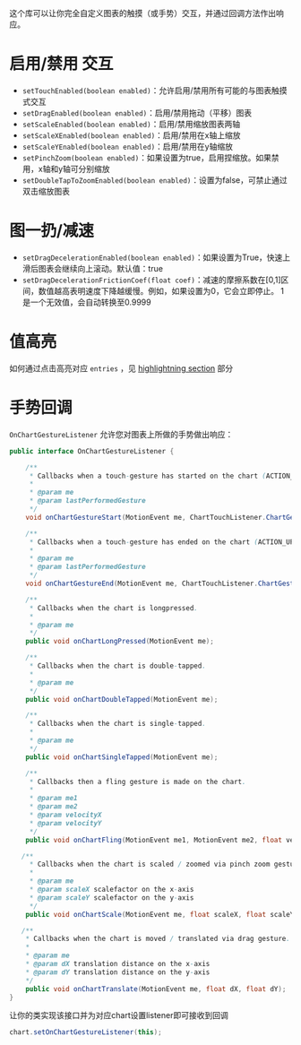 这个库可以让你完全自定义图表的触摸（或手势）交互，并通过回调方法作出响应。

# 启用/禁用 交互
* `setTouchEnabled(boolean enabled)`：允许启用/禁用所有可能的与图表触摸式交互
* `setDragEnabled(boolean enabled)`：启用/禁用拖动（平移）图表
* `setScaleEnabled(boolean enabled)`：启用/禁用缩放图表两轴
* `setScaleXEnabled(boolean enabled)`：启用/禁用在x轴上缩放
* `setScaleYEnabled(boolean enabled)`：启用/禁用在y轴缩放
* `setPinchZoom(boolean enabled)`：如果设置为true，启用捏缩放。如果禁用，x轴和y轴可分别缩放
* `setDoubleTapToZoomEnabled(boolean enabled)`：设置为false，可禁止通过双击缩放图表

# 图一扔/减速
* `setDragDecelerationEnabled(boolean enabled)`：如果设置为True，快速上滑后图表会继续向上滚动。默认值：true
* `setDragDecelerationFrictionCoef(float coef)`：减速的摩擦系数在[0,1]区间，数值越高表明速度下降越缓慢。例如，如果设置为0，它会立即停止。 1是一个无效值，会自动转换至0.9999

# 值高亮
如何通过点击高亮对应 `entries` ，见 [highlightning section](https://github.com/PhilJay/MPAndroidChart/wiki/Highlighting) 部分

# 手势回调

`OnChartGestureListener` 允许您对图表上所做的手势做出响应：
```java
public interface OnChartGestureListener {

    /**
     * Callbacks when a touch-gesture has started on the chart (ACTION_DOWN)
     *
     * @param me
     * @param lastPerformedGesture
     */
    void onChartGestureStart(MotionEvent me, ChartTouchListener.ChartGesture lastPerformedGesture);

    /**
     * Callbacks when a touch-gesture has ended on the chart (ACTION_UP, ACTION_CANCEL)
     *
     * @param me
     * @param lastPerformedGesture
     */
    void onChartGestureEnd(MotionEvent me, ChartTouchListener.ChartGesture lastPerformedGesture);

    /**
     * Callbacks when the chart is longpressed.
     *
     * @param me
     */
    public void onChartLongPressed(MotionEvent me);

    /**
     * Callbacks when the chart is double-tapped.
     *
     * @param me
     */
    public void onChartDoubleTapped(MotionEvent me);

    /**
     * Callbacks when the chart is single-tapped.
     *
     * @param me
     */
    public void onChartSingleTapped(MotionEvent me);

    /**
     * Callbacks then a fling gesture is made on the chart.
     *
     * @param me1
     * @param me2
     * @param velocityX
     * @param velocityY
     */
    public void onChartFling(MotionEvent me1, MotionEvent me2, float velocityX, float velocityY);

   /**
     * Callbacks when the chart is scaled / zoomed via pinch zoom gesture.
     *
     * @param me
     * @param scaleX scalefactor on the x-axis
     * @param scaleY scalefactor on the y-axis
     */
    public void onChartScale(MotionEvent me, float scaleX, float scaleY);

   /**
    * Callbacks when the chart is moved / translated via drag gesture.
    *
    * @param me
    * @param dX translation distance on the x-axis
    * @param dY translation distance on the y-axis
    */
    public void onChartTranslate(MotionEvent me, float dX, float dY);
}
```

让你的类实现该接口并为对应chart设置listener即可接收到回调
```java
chart.setOnChartGestureListener(this);
```
